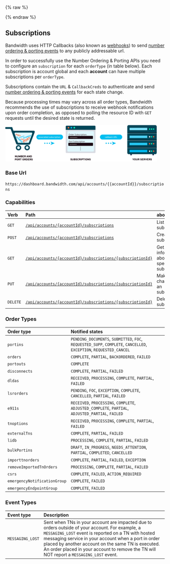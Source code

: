 {% raw %}
<section class="subscriptionsConfigurationGuide">
{% endraw %}

# Subscriptions

Bandwidth uses HTTP Callbacks (also known as [webhooks](../../guides/callbacks/callbacks.md)) to send [number ordering & porting events](../../numbers/callbacks/about.md) to any publicly addressable url.

In order to successfully use the Number Ordering & Porting APIs you need to configure an `subscription` for each `orderType` (in table below). Each subscription is account global and each **account** can have multiple subscriptions per `orderType`.

Subscriptions contain the `URL` & `CallbackCreds` to authenticate and send [number ordering & porting events](../../numbers/callbacks/about.md) for each state change.

Because processing times may vary across all order types, Bandwidth recommends the use of subscriptions to receive webhook notifications upon order completion, as opposed to polling the resource ID with <code class="get">GET</code> requests until the desired state is returned.

<img src="../../images/subscriptions.png" style="max-width:95%">

### Base Url

`https://dashboard.bandwidth.com/api/accounts/{{accountId}}/subscriptions`

### Capabilities

| Verb                               | Path                                                                                                       | about                                         |
|:-----------------------------------|:-----------------------------------------------------------------------------------------------------------|:----------------------------------------------|
| <code class="get">GET</code>       | [`/api/accounts/{accountId}/subscriptions`](methods/getSubscriptions.md)                                   | List all subscriptions                        |
| <code class="post">POST</code>     | [`/api/accounts/{accountId}/subscriptions`](methods/postSubscriptions.md)                                  | Create an subscription                        |
| <code class="get">GET</code>       | [`/api/accounts/{accountId}/subscriptions/{subscriptionId}`](methods/getSubscriptionsSubscriptionId.md)    | Get information about a specific subscription |
| <code class="put">PUT</code>       | [`/api/accounts/{accountId}/subscriptions/{subscriptionId}`](methods/putSubscriptionsSubscriptionId.md)    | Make changes to an subscription               |
| <code class="delete">DELETE</code> | [`/api/accounts/{accountId}/subscriptions/{subscriptionId}`](methods/deleteSubscriptionsSubscriptionId.md) | Delete an subscription                        |

### Order Types

| Order type               | Notified states                                                                                                     |
|:-------------------------|:--------------------------------------------------------------------------------------------------------------------|
| `portins`                | `PENDING_DOCUMENTS`, `SUBMITTED`, `FOC`, `REQUESTED_SUPP`, `COMPLETE`, `CANCELLED`, `EXCEPTION`, `REQUESTED_CANCEL` |
| `orders`                 | `COMPLETE`, `PARTIAL`, `BACKORDERED`, `FAILED`                                                                      |
| `portouts`               | `COMPLETE`                                                                                                          |
| `disconnects`            | `COMPLETE`, `PARTIAL`, `FAILED`                                                                                     |
| `dldas`                  | `RECEIVED`, `PROCESSING`, `COMPLETE`, `PARTIAL`, `FAILED`                                                           |
| `lsrorders`              | `PENDING`, `FOC`, `EXCEPTION`, `COMPLETE`, `CANCELLED`, `PARTIAL`, `FAILED`                                         |
| `e911s`                  | `RECEIVED`, `PROCESSING`, `COMPLETE`, `ADJUSTED_COMPLETE`, `PARTIAL`, `ADJUSTED_PARTIAL`, `FAILED`                  |
| `tnoptions`              | `RECEIVED`, `PROCESSING`, `COMPLETE`, `PARTIAL`, `FAILED`                                                           |
| `externalTns`            | `COMPLETE`, `PARTIAL`, `FAILED`                                                                                     |
| `lidb`                   | `PROCESSING`, `COMPLETE`, `PARTIAL`, `FAILED`                                                                       |
| `bulkPortins`            | `DRAFT`, `IN_PROGRESS`, `NEEDS_ATTENTION`, `PARTIAL`, `COMPLETED`, `CANCELLED`                                      |
| `importtnorders`         | `COMPLETE`, `PARTIAL`, `FAILED`, `EXCEPTION`                                                                        |
| `removeImportedTnOrders` | `PROCESSING`, `COMPLETE`, `PARTIAL`, `FAILED`                                                                       |
| `csrs`                   | `COMPLETE`, `FAILED`, `ACTION_REQUIRED`                                                                             |
| `emergencyNotificationGroup` | `COMPLETE`, `FAILED` |
| `emergencyEndpointGroup` | `COMPLETE`, `FAILED` |

### Event Types


| Event type       | Description                                                                                                                                                                                                                                                                                                                                                     |
|:-----------------|:----------------------------------------------------------------------------------------------------------------------------------------------------------------------------------------------------------------------------------------------------------------------------------------------------------------------------------------------------------------|
| `MESSAGING_LOST` | Sent when TNs in your account are impacted due to orders outside of your account. For example, a `MESSAGING_LOST` event is reported on a TN with hosted messaging service in your account when a port in order placed by another account on the same TN is executed. An order placed in your account to remove the TN will NOT report a `MESSAGING_LOST` event. |
